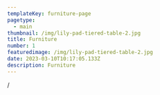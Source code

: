 ```yaml
---
templateKey: furniture-page
pagetype:
  - main
thumbnail: /img/lily-pad-tiered-table-2.jpg
title: Furniture
number: 1
featuredimage: /img/lily-pad-tiered-table-2.jpg
date: 2023-03-10T10:17:05.133Z
description: Furniture
---
```

/